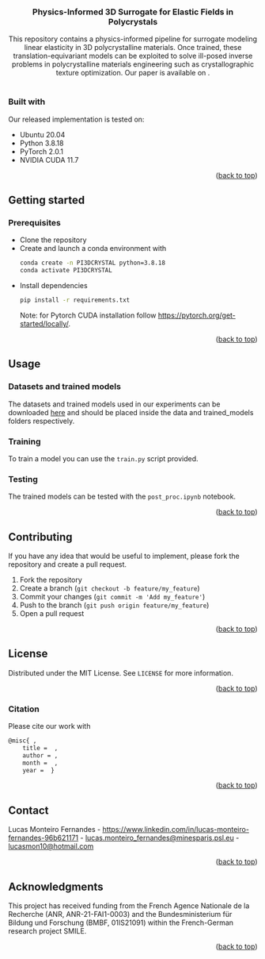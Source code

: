 <div id="top"></div>

<h3 align="center">Physics-Informed 3D Surrogate for Elastic Fields in Polycrystals</h3>

  <p align="center">
    This repository contains a physics-informed pipeline for surrogate modeling linear elasticity in 3D polycrystalline materials. Once trained, these translation-equivariant models can be exploited to solve ill-posed inverse problems in polycrystalline materials engineering such as crystallographic texture optimization. Our paper is available on .
    <br />
    <br />
  </p>
</div>

### Built with
Our released implementation is tested on:
* Ubuntu 20.04
* Python 3.8.18
* PyTorch 2.0.1
* NVIDIA CUDA 11.7


<p align="right">(<a href="#top">back to top</a>)</p>



<!-- GETTING STARTED -->
## Getting started

### Prerequisites

* Clone the repository
* Create and launch a conda environment with
  ```sh
  conda create -n PI3DCRYSTAL python=3.8.18
  conda activate PI3DCRYSTAL
  ```
<!--### Installation-->
* Install dependencies
    ```sh
  pip install -r requirements.txt
  ```
  Note: for Pytorch CUDA installation follow https://pytorch.org/get-started/locally/.
  
<p align="right">(<a href="#top">back to top</a>)</p>



<!-- USAGE EXAMPLES -->
## Usage

### Datasets and trained models
The datasets and trained models used in our experiments can be downloaded [here](https://cloud.minesparis.psl.eu/index.php/s/e1r25deh2MhlOpi) and should be placed inside the data and trained_models folders respectively.

### Training
To train a model you can use the `train.py` script provided.

### Testing 
The trained models can be tested with the `post_proc.ipynb` notebook.

<p align="right">(<a href="#top">back to top</a>)</p>

<!-- CONTRIBUTING -->
## Contributing

If you have any idea that would be useful to implement, please fork the repository and create a pull request. 

1. Fork the repository
2. Create a branch (`git checkout -b feature/my_feature`)
3. Commit your changes (`git commit -m 'Add my_feature'`)
4. Push to the branch (`git push origin feature/my_feature`)
5. Open a pull request

<p align="right">(<a href="#top">back to top</a>)</p>



<!-- LICENSE -->
## License

Distributed under the MIT License. See `LICENSE` for more information.

<p align="right">(<a href="#top">back to top</a>)</p>


### Citation

Please cite our work with
```sh
@misc{ ,
	title =  ,
	author = ,
	month =  ,
	year =  }
  ```

<p align="right">(<a href="#top">back to top</a>)</p>

<!-- CONTACT -->
## Contact

Lucas Monteiro Fernandes - https://www.linkedin.com/in/lucas-monteiro-fernandes-96b621171 - lucas.monteiro_fernandes@minesparis.psl.eu - lucasmon10@hotmail.com

<p align="right">(<a href="#top">back to top</a>)</p>



<!-- ACKNOWLEDGMENTS -->
## Acknowledgments

This project has received funding from the French Agence Nationale de la Recherche (ANR, ANR-21-FAI1-0003) and the Bundesministerium für Bildung und Forschung (BMBF, 01IS21091) within the French-German research project SMILE.

<p align="right">(<a href="#top">back to top</a>)</p>

